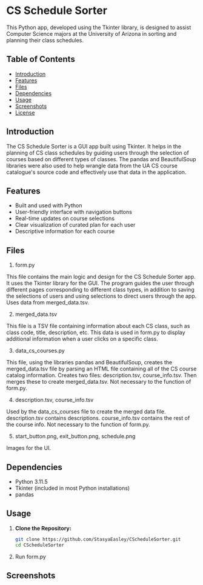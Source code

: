# CS Schedule Sorter

This Python app, developed using the Tkinter library, is designed to assist Computer Science majors at the University of Arizona in sorting and planning their class schedules.

## Table of Contents
- [Introduction](#introduction)
- [Features](#features)
- [Files](#files)
- [Dependencies](#dependencies)
- [Usage](#usage)
- [Screenshots](#screenshots)
- [License](#license)

## Introduction

The CS Schedule Sorter is a GUI app built using Tkinter. It helps in the planning of CS class schedules by guiding users through the selection of courses based on different types of classes. The pandas and BeautifulSoup libraries were also used to help wrangle data from the UA CS course catalogue's source code and effectively use that data in the application.


## Features
* Built and used with Python
* User-friendly interface with navigation buttons
* Real-time updates on course selections
* Clear visualization of curated plan for each user
* Descriptive information for each course

## Files

1. form.py

This file contains the main logic and design for the CS Schedule Sorter app. It uses the Tkinter library for the GUI. The program guides the user through different pages corresponding to different class types, in addition to saving the selections of users and using selections to direct users through the app. Uses data from merged_data.tsv. 

2. merged_data.tsv

This file is a TSV file containing information about each CS class, such as class code, title, description, etc. This data is used in form.py to display additional information when a user clicks on a specific class.

3. data_cs_courses.py

This file, using the libraries pandas and BeautifulSoup, creates the merged_data.tsv file by parsing an HTML file containing all of the CS course catalog information. Creates two files: description.tsv, course_info.tsv. Then merges these to create merged_data.tsv. Not necessary to the function of form.py.

4. description.tsv, course_info.tsv

Used by the data_cs_courses file to create the merged data file. description.tsv contains descriptions. course_info.tsv contains the rest of the course info. Not necessary to the function of form.py.

5. start_button.png, exit_button.png, schedule.png

Images for the UI.

## Dependencies

- Python 3.11.5
- Tkinter (included in most Python installations)
- pandas

## Usage

1. **Clone the Repository:**
   ```bash
   git clone https://github.com/StasyaEasley/CScheduleSorter.git
   cd CScheduleSorter
2. Run form.py

## Screenshots



